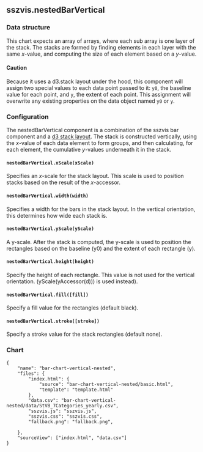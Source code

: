 ## sszvis.nestedBarVertical

### Data structure

This chart expects an array of arrays, where each sub array is one layer of the stack. The stacks are formed by finding elements in each layer with the same _x_-value, and computing the size of each element based on a _y_-value.

#### Caution

Because it uses a d3.stack layout under the hood, this component will assign two special values to each data point passed to it: `y0`, the baseline value for each point, and `y`, the extent of each point. This assignment will overwrite any existing properties on the data object named `y0` or `y`.

### Configuration

The nestedBarVertical component is a combination of the sszvis bar component and a [d3 stack layout](https://github.com/d3/d3-shape/blob/master/README.md#stacks). The stack is constructed vertically, using the _x_-value of each data element to form groups, and then calculating, for each element, the cumulative _y_-values underneath it in the stack.

#### `nestedBarVertical.xScale(xScale)`

Specifies an _x_-scale for the stack layout. This scale is used to position stacks based on the result of the _x_-accessor.

#### `nestedBarVertical.width(width)`

Specifies a width for the bars in the stack layout. In the vertical orientation, this determines how wide each stack is.

#### `nestedBarVertical.yScale(yScale)`

A y-scale. After the stack is computed, the y-scale is used to position the rectangles based on the baseline (y0) and the extent of each rectangle (y).

#### `nestedBarVertical.height(height)`

Specify the height of each rectangle. This value is not used for the vertical orientation. (yScale(yAccessor(d))) is used instead).

#### `nestedBarVertical.fill([fill])`

Specify a fill value for the rectangles (default black).

#### `nestedBarVertical.stroke([stroke])`

Specify a stroke value for the stack rectangles (default none).

### Chart

```project
{
    "name": "bar-chart-vertical-nested",
    "files": {
        "index.html": {
            "source": "bar-chart-vertical-nested/basic.html",
            "template": "template.html"
        },
        "data.csv": "bar-chart-vertical-nested/data/StVB_7Categories_yearly.csv",
        "sszvis.js": "sszvis.js",
        "sszvis.css": "sszvis.css",
        "fallback.png": "fallback.png",

    },
    "sourceView": ["index.html", "data.csv"]
}
```
